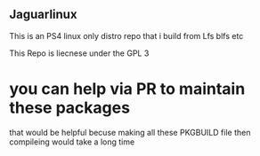 ## Jaguarlinux
This is an PS4 linux only distro repo that i build from Lfs blfs etc

This Repo is liecnese under the GPL 3
 

# you can help via PR to maintain these packages
that would be helpful becuse making all these PKGBUILD file then compileing would take a long time 
